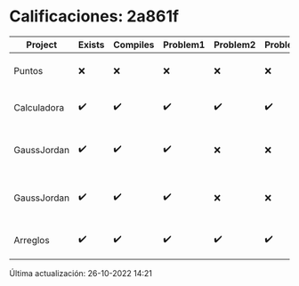 # Calificaciones: 2a861f
|Project|Exists|Compiles|Problem1|Problem2|Problem3|Extra|CommitHash|CommitDate|CheckDate|Comments|DueDate|Grade|
|-|-|-|-|-|-|-|-|-|-|-|-|-|
|Puntos|❌|❌|❌|❌|❌|❌|NA|NA|26-10-2022 14:20:59|No se encontró el archivo en PracticasCompuI/Puntos/Puntos.cpp|05-11-2020 21:00:00|5|
|Calculadora|✔️|✔️|✔️|✔️|✔️|✔️|bd5e556aa006b4a6a3bdbab4f9e848030b7273cb|28-09-2022 19:00:54|28-09-2022 20:00:44|¡Excelente trabajo!|28-09-2022 21:00:00|10.0|
|GaussJordan|✔️|✔️|✔️|❌|❌|✔️|6f36015cda62013bf900999b4176d14a29152f3d|11-10-2022 15:42:53|11-10-2022 16:02:05|No aplica correctamente el método de Gauss-Jordan-No avisa al usuario que el sistema no tiene solución|12-10-2022 21:00:00|8.666666666666666|
|GaussJordan|✔️|✔️|✔️|❌|❌|✔️|20f693cf3dddd6cecdab6b7d4750fe3fa019a0a9|10-10-2022 12:04:26|10-10-2022 12:59:05|No aplica correctamente el método de Gauss-Jordan-No avisa al usuario que el sistema no tiene solución|12-10-2022 21:00:00|8.666666666666666|
|Arreglos|✔️|✔️|✔️|✔️|✔️|✔️|1d65139ace713af430391813d30052d09a013c73|04-10-2022 23:59:05|05-10-2022 00:10:38|¡Excelente trabajo!|05-10-2020 21:00:00|10.0|

Última actualización: 26-10-2022 14:21